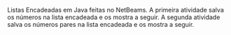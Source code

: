 Listas Encadeadas em Java feitas no NetBeams.
A primeira atividade salva os números na lista encadeada e os mostra a seguir.
A segunda atividade salva os números pares na lista encadeada e os mostra a seguir.
